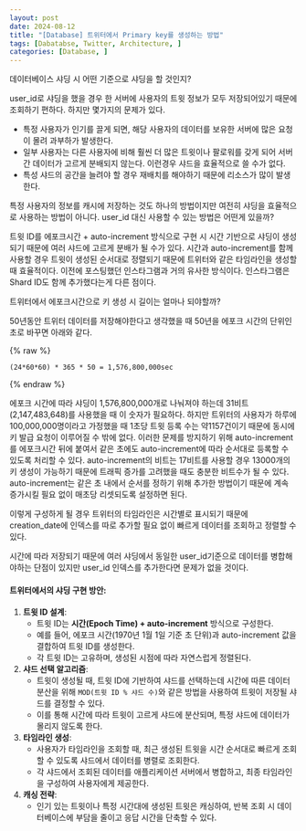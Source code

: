```yaml
---
layout: post
date: 2024-08-12
title: "[Database] 트위터에서 Primary key를 생성하는 방법"
tags: [Dabatabse, Twitter, Architecture, ]
categories: [Database, ]
---
```



데이터베이스 샤딩 시 어떤 기준으로 샤딩을 할 것인지? 


user_id로 샤딩을 했을 경우 한 서버에 사용자의 트윗 정보가 모두 저장되어있기 때문에 조회하기 편하다. 하지만 몇가지의 문제가 있다. 

- 특정 사용자가 인기를 끌게 되면, 해당 사용자의 데이터를 보유한 서버에 많은 요청이 몰려 과부하가 발생한다.
- 일부 사용자는 다른 사용자에 비해 훨씬 더 많은 트윗이나 팔로워를 갖게 되어 서버 간 데이터가 고르게 분배되지 않는다. 이런경우 샤드을 효율적으로 쓸 수가 없다.
- 특성 샤드의 공간을 늘려야 할 경우 재배치를 해야하기 때문에 리소스가 많이 발생한다.

특정 사용자의 정보를 캐시에 저장하는 것도 하나의 방법이지만 여전히 샤딩을 효율적으로 사용하는 방법이 아니다. user_id 대신 사용할 수 있는 방법은 어떤게 있을까?


트윗 ID를 에포크시간 + auto-increment 방식으로 구현 시 시간 기반으로 샤딩이 생성되기 때문에 여러 샤드에 고르게 분배가 될 수가 있다. 시간과 auto-increment를 함께 사용할 경우 트윗이 생성된 순서대로 정렬되기 때문에 트위터와 같은 타임라인을 생성할때 효율적이다.  이전에 포스팅했던 인스타그램과 거의 유사한 방식이다. 인스타그램은 Shard ID도 함께 추가했다는게 다른 점이다.


트위터에서 에포크시간으로 키 생성 시 길이는 얼마나 되야할까?


50년동안 트위터 데이터를 저장해야한다고 생각했을 때 50년을 에포크 시간의 단위인 초로 바꾸면 아래와 같다. 



{% raw %}
```text
(24*60*60) * 365 * 50 = 1,576,800,000sec
```
{% endraw %}



에포크 시간에 따라 샤딩이 1,576,800,000개로 나눠져야 하는데 31비트(2,147,483,648)를 사용했을 때 이 숫자가 필요하다. 하지만 트위터의 사용자가 하루에 100,000,000명이라고 가정했을 때 1초당 트윗 등록 수는 약1157건이기 때문에 동시에 키 발급 요청이 이루어질 수 밖에 없다. 이러한 문제를 방지하기 위해 auto-increment를 에포크시간 뒤에 붙여서 같은 초에도 auto-increment에 따라 순서대로 등록할 수 있도록 처리할 수 있다. auto-increment의 비트는 17비트를 사용할 경우 13000개의 키 생성이 가능하기 때문에 트래픽 증가를 고려했을 때도 충분한 비트수가 될 수 있다. auto-increment는 같은 초 내에서 순서를 정하기 위해 추가한 방법이기 때문에 계속 증가시킬 필요 없이 매초당 리셋되도록 설정하면 된다.


이렇게 구성하게 될 경우 트위터의 타임라인은 시간별로 표시되기 때문에 creation_date에 인덱스를 따로 추가할 필요 없이 빠르게 데이터를 조회하고 정렬할 수 있다. 


시간에 따라 저장되기 때문에 여러 샤딩에서 동일한 user_id기준으로 데이터를 병합해야하는 단점이 있지만 user_id 인덱스를 추가한다면 문제가 없을 것이다. 


#### **트위터에서의 샤딩 구현 방안:**

1. **트윗 ID 설계**:
	- 트윗 ID는 **시간(Epoch Time) + auto-increment** 방식으로 구성한다.
	- 예를 들어, 에포크 시간(1970년 1월 1일 기준 초 단위)과 auto-increment 값을 결합하여 트윗 ID를 생성한다.
	- 각 트윗 ID는 고유하며, 생성된 시점에 따라 자연스럽게 정렬된다.
2. **샤드 선택 알고리즘**:
	- 트윗이 생성될 때, 트윗 ID에 기반하여 샤드를 선택하는데 시간에 따른 데이터 분산을 위해 `MOD(트윗 ID % 샤드 수)`와 같은 방법을 사용하여 트윗이 저장될 샤드를 결정할 수 있다.
	- 이를 통해 시간에 따라 트윗이 고르게 샤드에 분산되며, 특정 샤드에 데이터가 몰리지 않도록 한다.
3. **타임라인 생성**:
	- 사용자가 타임라인을 조회할 때, 최근 생성된 트윗을 시간 순서대로 빠르게 조회할 수 있도록 샤드에서 데이터를 병렬로 조회한다.
	- 각 샤드에서 조회된 데이터를 애플리케이션 서버에서 병합하고, 최종 타임라인을 구성하여 사용자에게 제공한다.
4. **캐싱 전략**:
	- 인기 있는 트윗이나 특정 시간대에 생성된 트윗은 캐싱하여, 반복 조회 시 데이터베이스에 부담을 줄이고 응답 시간을 단축할 수 있다.

